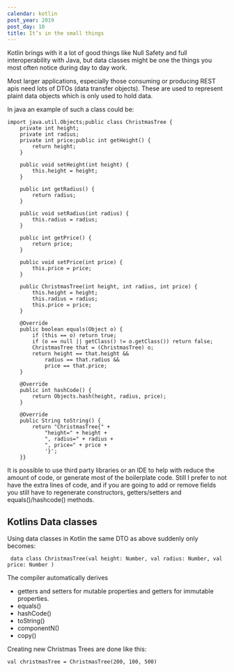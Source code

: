 ```yaml
---
calendar: kotlin
post_year: 2019
post_day: 10
title: It’s in the small things
---
```

Kotlin brings with it a lot of good things like Null Safety and full interoperability with Java, but data classes might be one the things you most often notice during day to day work.

Most larger applications, especially those consuming or producing REST apis need lots of DTOs (data transfer objects). These are used to represent plaint data objects which is only used to hold data. 

In java an example of such a class could be:

```
import java.util.Objects;public class ChristmasTree {
    private int height;
    private int radius;
    private int price;public int getHeight() {
        return height;
    }

    public void setHeight(int height) {
        this.height = height;
    }

    public int getRadius() {
        return radius;
    }

    public void setRadius(int radius) {
        this.radius = radius;
    }

    public int getPrice() {
        return price;
    }

    public void setPrice(int price) {
        this.price = price;
    }

    public ChristmasTree(int height, int radius, int price) {
        this.height = height;
        this.radius = radius;
        this.price = price;
    }

    @Override
    public boolean equals(Object o) {
        if (this == o) return true;
        if (o == null || getClass() != o.getClass()) return false;
        ChristmasTree that = (ChristmasTree) o;
        return height == that.height &&
            radius == that.radius &&
            price == that.price;
    }

    @Override
    public int hashCode() {
        return Objects.hash(height, radius, price);
    }

    @Override
    public String toString() {
        return "ChristmasTree{" +
            "height=" + height +
            ", radius=" + radius +
            ", price=" + price +
            '}';
    }}
```

It is possible to use third party libraries or an IDE to help with reduce the amount of code, or generate most of the boilerplate code. Still I prefer to not have the extra lines of code, and if you are going to add or remove fields you still have to regenerate constructors, getters/setters and equals()/hashcode() methods.

## Kotlins Data classes

Using data classes in Kotlin the same DTO as above suddenly only becomes:

```
 data class ChristmasTree(val height: Number, val radius: Number, val price: Number )
```

The compiler automatically derives 

* getters and setters for mutable properties and 
  getters for immutable properties. 
* equals()
* hashCode() 
* toString() 
* componentN() 
* copy() 

Creating new Christmas Trees are done like this:

```
val christmasTree = ChristmasTree(200, 100, 500)
```
